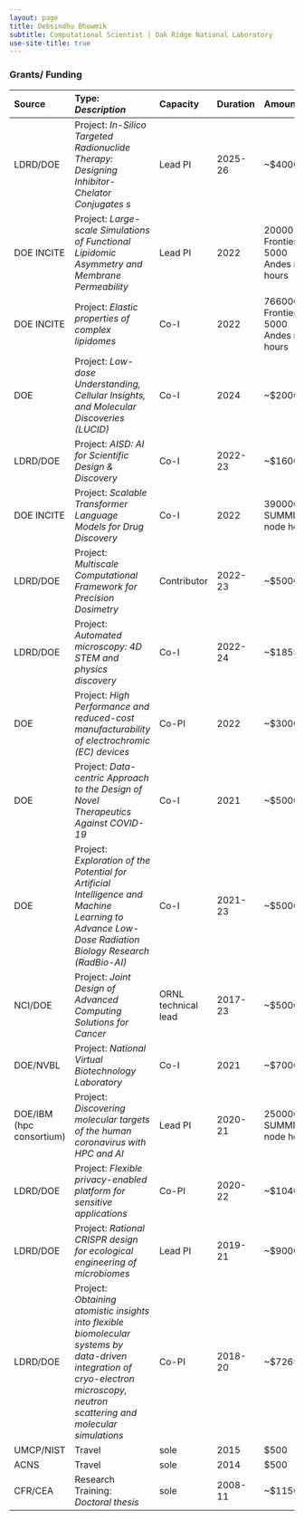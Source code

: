 ```yaml
---
layout: page
title: Debsindhu Bhowmik
subtitle: Computational Scientist | Oak Ridge National Laboratory  
use-site-title: true
---
```


### **Grants/ Funding**    

| Source | Type: _Description_ | Capacity | Duration | Amount |   
| :------ | :--- | :--- | :--- | :--- | 
| LDRD/DOE | Project: _In-Silico Targeted Radionuclide Therapy: Designing Inhibitor-Chelator Conjugates s_ | Lead PI | 2025-26 | ~$400000 |   
| DOE INCITE | Project: _Large-scale Simulations of Functional Lipidomic Asymmetry and Membrane Permeability_ | Lead PI | 2022 | 20000 Frontier, 5000 Andes node hours |   
| DOE INCITE | Project: _Elastic properties of complex lipidomes_ | Co-I | 2022 | 766000 Frontier, 5000 Andes node hours |  
| DOE | Project: _Low-dose Understanding, Cellular Insights, and Molecular Discoveries (LUCID)_ | Co-I | 2024 | ~$2000000 |  
| LDRD/DOE | Project: _AISD: AI for Scientific Design & Discovery_ | Co-I | 2022-23 | ~$1600000 |  
| DOE INCITE | Project: _Scalable Transformer Language Models for Drug Discovery_ | Co-I | 2022 | 390000 SUMMIT node hours |  
| LDRD/DOE | Project: _Multiscale Computational Framework for Precision Dosimetry_ | Contributor | 2022-23 | ~$500000 |  
| LDRD/DOE | Project: _Automated microscopy: 4D STEM and physics discovery_ | Co-I | 2022-24 | ~$1855000 | 
| DOE | Project: _High Performance and reduced-cost manufacturability of electrochromic (EC) devices_ | Co-PI | 2022 | ~$300000 | 
| DOE | Project: _Data-centric Approach to the Design of Novel Therapeutics Against COVID-19_ | Co-I | 2021 | ~$500000 | 
| DOE | Project: _Exploration of the Potential for Artificial Intelligence and Machine Learning to Advance Low-Dose Radiation Biology Research (RadBio-AI)_ | Co-I | 2021-23 | ~$5000000 |  
| NCI/DOE | Project: _Joint Design of Advanced Computing Solutions for Cancer_ | ORNL technical lead  | 2017-23 | ~$500000 | 
| DOE/NVBL | Project: _National Virtual Biotechnology Laboratory_ | Co-I | 2021 | ~$700000 |  
| DOE/IBM (hpc consortium) | Project: _Discovering molecular targets of the human coronavirus with HPC and AI_ | Lead PI | 2020-21 | 250000 SUMMIT node hours | 
| LDRD/DOE | Project: _Flexible privacy-enabled platform for sensitive applications_ | Co-PI | 2020-22 | ~$1040000 |
| LDRD/DOE | Project: _Rational CRISPR design for ecological engineering of microbiomes_ | Lead PI | 2019-21 | ~$900000 |
| LDRD/DOE | Project: _Obtaining atomistic insights into flexible biomolecular systems by data-driven integration of cryo-electron microscopy, neutron scattering and molecular simulations_ | Co-PI | 2018-20 | ~$726538 |
| UMCP/NIST | Travel | sole | 2015 | $500 |
| ACNS | Travel | sole | 2014 | $500 |
| CFR/CEA | Research Training: _Doctoral thesis_ | sole | 2008-11 | ~$115000 |

